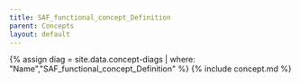 ```yaml
---
title: SAF_functional_concept_Definition
parent: Concepts
layout: default
---
```

{% assign diag = site.data.concept-diags | where: "Name","SAF_functional_concept_Definition" %}
{% include concept.md %}